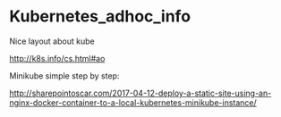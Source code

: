 # Kubernetes_adhoc_info

Nice layout about kube

http://k8s.info/cs.html#ao

Minikube simple step by step:

http://sharepointoscar.com/2017-04-12-deploy-a-static-site-using-an-nginx-docker-container-to-a-local-kubernetes-minikube-instance/
